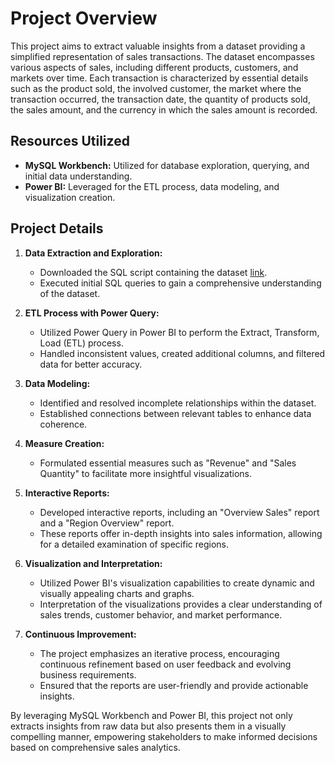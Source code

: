 # Project Overview

This project aims to extract valuable insights from a dataset providing a simplified representation of sales transactions. The dataset encompasses various aspects of sales, including different products, customers, and markets over time. Each transaction is characterized by essential details such as the product sold, the involved customer, the market where the transaction occurred, the transaction date, the quantity of products sold, the sales amount, and the currency in which the sales amount is recorded.

## Resources Utilized

- **MySQL Workbench:** Utilized for database exploration, querying, and initial data understanding.
- **Power BI:** Leveraged for the ETL process, data modeling, and visualization creation.

## Project Details

1. **Data Extraction and Exploration:**
   - Downloaded the SQL script containing the dataset [link](https://codebasics.io/resources/sales-insights-data-analysis-project).
   - Executed initial SQL queries to gain a comprehensive understanding of the dataset.

2. **ETL Process with Power Query:**
   - Utilized Power Query in Power BI to perform the Extract, Transform, Load (ETL) process.
   - Handled inconsistent values, created additional columns, and filtered data for better accuracy.

3. **Data Modeling:**
   - Identified and resolved incomplete relationships within the dataset.
   - Established connections between relevant tables to enhance data coherence.

4. **Measure Creation:**
   - Formulated essential measures such as "Revenue" and "Sales Quantity" to facilitate more insightful visualizations.

5. **Interactive Reports:**
   - Developed interactive reports, including an "Overview Sales" report and a "Region Overview" report.
   - These reports offer in-depth insights into sales information, allowing for a detailed examination of specific regions.

6. **Visualization and Interpretation:**
   - Utilized Power BI's visualization capabilities to create dynamic and visually appealing charts and graphs.
   - Interpretation of the visualizations provides a clear understanding of sales trends, customer behavior, and market performance.

7. **Continuous Improvement:**
   - The project emphasizes an iterative process, encouraging continuous refinement based on user feedback and evolving business requirements.
   - Ensured that the reports are user-friendly and provide actionable insights.

By leveraging MySQL Workbench and Power BI, this project not only extracts insights from raw data but also presents them in a visually compelling manner, empowering stakeholders to make informed decisions based on comprehensive sales analytics.
